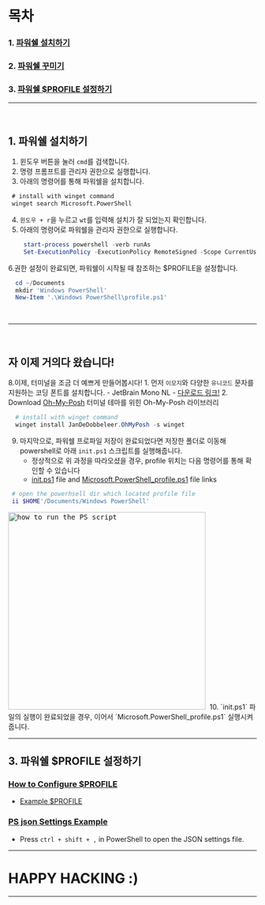 # 목차

### 1. [파워쉘 설치하기](#1-파워쉘-설치하기)
### 2. [파워쉘 꾸미기](#2-파워쉘-꾸미기)
### 3. [파워쉘 $PROFILE 설정하기](#3-파워쉘-profile-설정하기)

---

<br />

## 1. 파워쉘 설치하기

1. 윈도우 버튼을 눌러 `cmd`를 검색합니다.
2. 명령 프롬프트를 관리자 권한으로 실행합니다.
3. 아래의 명령어를 통해 파워쉘을 설치합니다.
  ```cmd
   # install with winget command
   winget search Microsoft.PowerShell
  ```
4. `윈도우 + r`을 누르고 `wt`를 입력해 설치가 잘 되었는지 확인합니다.
5. 아래의 명령어로 파워쉘을 관리자 권한으로 실행합니다.
   ```powershell
    start-process powershell -verb runAs
    Set-ExecutionPolicy -ExecutionPolicy RemoteSigned -Scope CurrentUser
   ```
6.권한 설정이 완료되면, 파워쉘이 시작될 때 참조하는 $PROFILE을 설정합니다.
  ```powershell
    cd ~/Documents
    mkdir 'Windows PowerShell'
    New-Item '.\Windows PowerShell\profile.ps1'
  ```

<br />

---

<br />


## 자 이제 거의다 왔습니다!

8.이제, 터미널을 조금 더 예쁘게 만들어봅시다!
    1. 먼저 `이모지`와 다양한 `유니코드` 문자를 지원하는 코딩 폰트를 설치합니다.
       - JetBrain Mono NL - [다운로드 링크!](https://www.jetbrains.com/ko-kr/lp/mono/)
    2. Download [Oh-My-Posh](https://ohmyposh.dev/docs/migrating) 터미널 테마를 위힌 Oh-My-Posh 라이브러리
  ```powershell
    # install with winget command
    winget install JanDeDobbeleer.OhMyPosh -s winget
  ```
9. 마지막으로, 파워쉘 프로파일 저장이 완료되었다면 저장한 폴더로 이동해 powershell로 아래 `init.ps1` 스크립트를 실행해줍니다.
   * 정상적으로 위 과정을 따라오셨을 경우, profile 위치는 다음 명령어를 통해 확인할 수 있습니다
   * [init.ps1](./init.ps1) file and [Microsoft.PowerShell_profile.ps1](Microsoft.PowerShell_profile.ps1) file links 
  ``` powershell
   # open the powerhsell dir which located profile file
   ii $HOME'/Documents/Windows PowerShell'
  ```

<kbd>
   <img height="400px" alt="how to run the PS script" src="https://github.com/ShinMini/window-powershell-setup/assets/77220824/5966dda7-a2df-4b52-81eb-b067fcde30a9" />
</kbd>
10. `init.ps1` 파일의 실행이 완료되었을 경우, 이어서 `Microsoft.PowerShell_profile.ps1`  실행시켜 줍니다.

---

## 3. 파워쉘 $PROFILE 설정하기

### [How to Configure $PROFILE](./docs/config_profile.md)

- [Example $PROFILE](Microsoft.PowerShell_profile.ps1)

### [PS json Settings Example](settings.json)

- Press `ctrl + shift + ,` in PowerShell to open the JSON settings file.

---

# HAPPY HACKING :)

---
